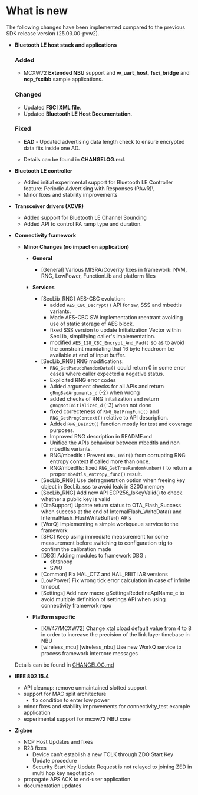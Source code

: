 # What is new

The following changes have been implemented compared to the previous SDK release version \(25.03.00-pvw2\).


-   **Bluetooth LE host stack and applications**
    ### Added
    -   MCXW72 **Extended NBU** support and **w_uart_host**, **fsci_bridge** and **ncp_fscibb** sample applications.


    ### Changed
    -   Updated **FSCI XML file**.
    -   Updated **Bluetooth LE Host Documentation**. 

    ### Fixed

    -   **EAD** - Updated advertising data length check to ensure encrypted data fits inside one AD.
	
    -   Details can be found in **CHANGELOG.md**.
-   **Bluetooth LE controller**
    -   Added initial experimental support for Bluetooth LE Controller feature: Periodic Advertising with Responses \(PAwR)\
    -   Minor fixes and stability improvements

-   **Transceiver drivers (XCVR)**
    -   Added support for Bluetooth LE Channel Sounding
    -   Added API to control PA ramp type and duration.

-   **Connectivity framework**

    -   **Minor Changes (no impact on application)**

        -   **General**
            - [General] Various MISRA/Coverity fixes in framework: NVM, RNG, LowPower, FunctionLib and platform files

        -   **Services**
            - [SecLib_RNG] AES-CBC evolution:
              - added `AES_CBC_Decrypt()` API for sw, SSS and mbedtls variants.
              - Made AES-CBC SW implementation reentrant avoiding use of static storage of AES block.
              - fixed SSS version to update Initialization Vector within SecLib, simplifying caller's implementation.
              - modified `AES_128_CBC_Encrypt_And_Pad()` so as to avoid the constraint mandating that 16 byte headroom be available at end of input buffer.
            - [SecLib_RNG] RNG modifications:
              - `RNG_GetPseudoRandomData()` could return 0 in some error cases where caller expected a negative status.
              - Explicited RNG error codes
              - Added argument checks for all APIs and return `gRngBadArguments_d` (-2) when wrong
              - added checks of RNG initalization and return `gRngNotInitialized_d` (-3) when not done
              - fixed correcteness of `RNG_GetPrngFunc()` and `RNG_GetPrngContext()` relative to API description.
              - Added `RNG_DeInit()` function mostly for test and coverage purposes.
              - Improved RNG description in README.md
              - Unified the APIs behaviour between mbedtls and non mbedtls variants.
              - RNG/mbedtls : Prevent `RNG_Init()` from corrupting RNG entropy context if called more than once.
              - RNG/mbedtls: fixed `RNG_GetTrueRandomNumber()` to return a proper `mbedtls_entropy_func()` result.
            - [SecLib_RNG] Use defragmetation option when freeing key object in SecLib_sss to avoid leak in S200 memory
            - [SecLib_RNG] Add new API ECP256_IsKeyValid() to check whether a public key is valid
            - [OtaSupport] Update return status to OTA_Flash_Success when success at the end of InternalFlash_WriteData() and InternalFlash_FlushWriteBuffer() APIs
            - [WorQ] Implementing a simple workqueue service to the framework
            - [SFC] Keep using immediate measurement for some measurement before switching to configuration trig to confirm the calibration made
            - [DBG] Adding modules to framework DBG :
              - sbtsnoop
              - SWO
            - [Common] Fix HAL_CTZ and HAL_RBIT IAR versions
            - [LowPower] Fix wrong tick error calculation in case of infinite timeout
            - [Settings] Add new macro gSettingsRedefineApiName_c to avoid multiple definition of settings API when using connectivity framework repo

        -   **Platform specific**
            - [KW47/MCXW72] Change xtal cload default value from 4 to 8 in order to increase the precision of the link layer timebase in NBU
            - [wireless_mcu] [wireless_nbu] Use new WorkQ service to process framework intercore messages

    Details can be found in [CHANGELOG.md](../../../../../middleware/wireless/framework/CHANGELOG.md)

-   **IEEE 802.15.4**
     - API cleanup: remove unmaintained slotted support
     - support for MAC split architecture
       - fix condition to enter low power
     - minor fixes and stability improvements for connectivity_test example application
     - experimental support for mcxw72 NBU core

-   **Zigbee**
      - NCP Host Updates and fixes
      - R23 fixes
        - Device can't establish a new TCLK through ZDO Start Key Update procedure
        - Security Start Key Update Request is not relayed to joining ZED in multi hop key negotiation
      - propagate APS ACK to end-user application
      - documentation updates
